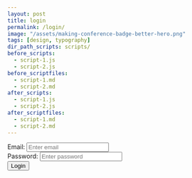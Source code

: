 ```yaml
---
layout: post
title: login
permalink: /login/
image: "/assets/making-conference-badge-better-hero.png"
tags: [design, typography]
dir_path_scripts: scripts/
before_scripts:
  - script-1.js
  - script-2.js
before_scriptfiles:
  - script-1.md
  - script-2.md
after_scripts:
  - script-1.js
  - script-2.js
after_scriptfiles:
  - script-1.md
  - script-2.md
---
```

<form action="" method="post" id="frmLogin">
<div class="form-group">
        <label for="email">Email:</label>
        <input type="email" class="form-control" id="email" placeholder="Enter email" name="email">
</div>
<div class="form-group">
        <label for="pwd">Password:</label>
        <input type="password" class="form-control" id="password" placeholder="Enter password" name="password">
</div>
	<input type="button" name="save" class="btn btn-primary" value="Login" id="butlogin">
</form>
<div id="output"><div id="messageBoxId"></div></div>